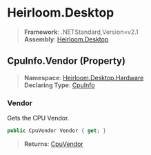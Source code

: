 # Heirloom.Desktop

> **Framework**: .NETStandard,Version=v2.1  
> **Assembly**: [Heirloom.Desktop][0]

## CpuInfo.Vendor (Property)

> **Namespace**: [Heirloom.Desktop.Hardware][0]  
> **Declaring Type**: [CpuInfo][1]

### Vendor

Gets the CPU Vendor.

```cs
public CpuVendor Vendor { get; }
```

> **Returns**: [CpuVendor][2]

[0]: ../../../Heirloom.Desktop.md
[1]: ../CpuInfo.md
[2]: ../CpuVendor.md
